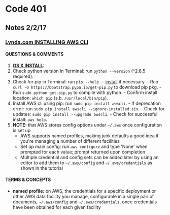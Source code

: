 # Code 401 
## Notes 2/2/17

### [Lynda.com INSTALLING AWS CLI](https://www.lynda.com/Amazon-Web-Services-tutorials/AWS-Command-Line-Interface-CLI/529634/572685-4.html)

#### QUESTIONS & COMMENTS
1. **[OS X INSTALL](http://docs.aws.amazon.com/cli/latest/userguide/installing.html#install-with-pip):** 
  1. Check python version in Terminal:  run `python --version` (^2.6.5 required).
  1. Check for pip in Terminal: run `pip --help` -- [install](http://docs.aws.amazon.com/cli/latest/userguide/installing.html#install-pip) if necessary.
    - Run `curl -O https://bootstrap.pypa.io/get-pip.py` to download pip pkg.
    - Run `sudo python get-pip.py` to compile with python.
    - Confirm install location: `which pip` (s.b. `/usr/local/bin/pip`).     
  1. Install AWS cli using pip:  run `sudo pip install awscli`.
    - If deprecation error: run `sudo pip install awscli --ignore-installed six`.
    - Check for updates: `sudo pip install --upgrade awscli`.
    - Check for successful install: `aws help`.
1. **NOTE:** that AWS stores config options under `~/.aws` once configuration is set up
    - AWS supports named profiles, making junk defaults a good idea if you're managing a number of different facilities
    - Set up main config: run `aws configure` and type 'None' when prompted for each value; prompt returned upon completion
    - Multiple credential and config sets can be added later by using an editor to add them to `~/.aws/config` and `~/.aws/credentials` as shown in the tutorial

#### TERMS & CONCEPTS
  * **named profile:**  on AWS, the credentials for a specific deployment or other AWS data facility you manage, configurable in a single pair of documents, `~/.aws/config` and `~/.aws/credentials`, once credentials have been obtained for each given facility

